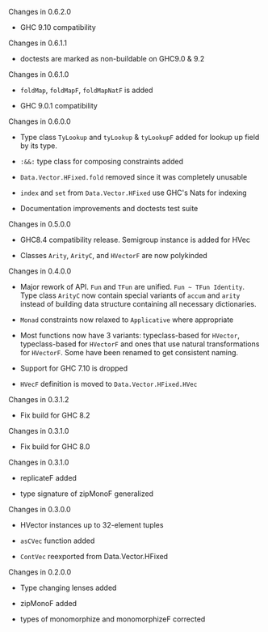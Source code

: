 Changes in 0.6.2.0

  * GHC 9.10 compatibility


Changes in 0.6.1.1

  * doctests are marked as non-buildable on GHC9.0 & 9.2


Changes in 0.6.1.0

  * `foldMap`, `foldMapF`, `foldMapNatF` is added

  * GHC 9.0.1 compatibility


Changes in 0.6.0.0

  * Type class `TyLookup` and `tyLookup` & `tyLookupF` added for lookup up field
    by its type.

  * `:&&:` type class for composing constraints added

  * `Data.Vector.HFixed.fold` removed since it was completely unusable
  
  * `index` and `set` from `Data.Vector.HFixed` use GHC's Nats for indexing

  * Documentation improvements and doctests test suite


Changes in 0.5.0.0

  * GHC8.4 compatibility release. Semigroup instance is added for HVec
  
  * Classes `Arity`, `ArityC`, and `HVectorF` are now polykinded

Changes in 0.4.0.0

  * Major rework of API. `Fun` and `TFun` are unified. `Fun ~ TFun Identity`.
    Type class `ArityC` now contain special variants of `accum` and
    `arity` instead of building data structure containing all necessary dictionaries.

  * `Monad` constraints now relaxed to `Applicative` where appropriate

  * Most functions now have 3 variants: typeclass-based for `HVector`,
    typeclass-based for `HVectorF` and ones that use natural transformations for
    `HVectorF`. Some have been renamed to get consistent naming.

  * Support for GHC 7.10 is dropped

  * `HVecF` definition is moved to `Data.Vector.HFixed.HVec`

Changes in 0.3.1.2

  * Fix build for GHC 8.2

Changes in 0.3.1.0

  * Fix build for GHC 8.0


Changes in 0.3.1.0

  * replicateF added

  * type signature of zipMonoF generalized


Changes in 0.3.0.0

  * HVector instances up to 32-element tuples

  * `asCVec` function added

  * `ContVec` reexported from Data.Vector.HFixed


Changes in 0.2.0.0

  * Type changing lenses added

  * zipMonoF added

  * types of monomorphize and monomorphizeF corrected
